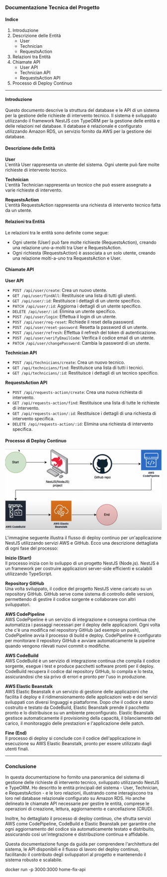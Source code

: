 ### Documentazione Tecnica del Progetto

#### Indice

1. Introduzione
2. Descrizione delle Entità
   - User
   - Technician
   - RequestsAction
3. Relazioni tra Entità
4. Chiamate API
   - User API
   - Technician API
   - RequestsAction API
5. Processo di Deploy Continuo

---

#### Introduzione

Questo documento descrive la struttura del database e le API di un sistema per la gestione delle richieste di intervento tecnico. Il sistema è sviluppato utilizzando il framework NestJS con TypeORM per la gestione delle entità e delle relazioni nel database. Il database è relazionale e configurato utilizzando Amazon RDS, un servizio fornito da AWS per la gestione dei database.

#### Descrizione delle Entità

**User**  
L'entità User rappresenta un utente del sistema. Ogni utente può fare molte richieste di intervento tecnico.

**Technician**  
L'entità Technician rappresenta un tecnico che può essere assegnato a varie richieste di intervento.

**RequestsAction**  
L'entità RequestsAction rappresenta una richiesta di intervento tecnico fatta da un utente.

#### Relazioni tra Entità

Le relazioni tra le entità sono definite come segue:

- Ogni utente (User) può fare molte richieste (RequestsAction), creando una relazione uno-a-molti tra User e RequestsAction.
- Ogni richiesta (RequestsAction) è associata a un solo utente, creando una relazione molti-a-uno tra RequestsAction e User.

#### Chiamate API

**User API**

- `POST /api/user/create`: Crea un nuovo utente.
- `GET /api/user/findAll`: Restituisce una lista di tutti gli utenti.
- `GET /api/user/:id`: Restituisce i dettagli di un utente specifico.
- `PATCH /api/user/:id`: Aggiorna i dettagli di un utente specifico.
- `DELETE /api/user/:id`: Elimina un utente specifico.
- `POST /api/user/login`: Effettua il login di un utente.
- `POST /api/user/req-reset`: Richiede il reset della password.
- `POST /api/user/reset-password`: Resetta la password di un utente.
- `POST /api/user/refresh`: Effettua il refresh del token di autenticazione.
- `POST /api/user/verifyEmailCode`: Verifica il codice email di un utente.
- `PATCH /api/user/changePassword`: Cambia la password di un utente.

**Technician API**

- `POST /api/technicians/create`: Crea un nuovo tecnico.
- `GET /api/technicians/find`: Restituisce una lista di tutti i tecnici.
- `GET /api/technicians/:id`: Restituisce i dettagli di un tecnico specifico.

**RequestsAction API**

- `POST /api/requests-action/create`: Crea una nuova richiesta di intervento.
- `GET /api/requests-action/find`: Restituisce una lista di tutte le richieste di intervento.
- `GET /api/requests-action/:id`: Restituisce i dettagli di una richiesta di intervento specifica.
- `DELETE /api/requests-action/:id`: Elimina una richiesta di intervento specifica.

#### Processo di Deploy Continuo

![Deploy Graph](deploy-graph.png)

L'immagine seguente illustra il flusso di deploy continuo per un'applicazione NestJS utilizzando servizi AWS e GitHub. Ecco una descrizione dettagliata di ogni fase del processo:

**Inizio (Start)**  
Il processo inizia con lo sviluppo di un progetto NestJS (Node.js). NestJS è un framework per costruire applicazioni server-side efficienti e scalabili utilizzando TypeScript.

**Repository GitHub**  
Una volta sviluppato, il codice del progetto NestJS viene caricato su un repository GitHub. GitHub serve come sistema di controllo delle versioni, permettendo di gestire il codice sorgente e collaborare con altri sviluppatori.

**AWS CodePipeline**  
AWS CodePipeline è un servizio di integrazione e consegna continua che automatizza i passaggi necessari per il deploy delle applicazioni. Ogni volta che c'è una modifica nel repository GitHub (ad esempio un push), CodePipeline avvia il processo di build e deploy. CodePipeline è configurato per monitorare il repository GitHub e avviare automaticamente la pipeline quando vengono rilevati nuovi commit o modifiche.

**AWS CodeBuild**  
AWS CodeBuild è un servizio di integrazione continua che compila il codice sorgente, esegue i test e produce pacchetti software pronti per il deploy. CodeBuild recupera il codice dal repository GitHub, lo compila e lo testa, assicurandosi che sia privo di errori e pronto per l'uso in produzione.

**AWS Elastic Beanstalk**  
AWS Elastic Beanstalk è un servizio di gestione delle applicazioni che facilita il deploy e il ridimensionamento delle applicazioni web e dei servizi sviluppati con diversi linguaggi e piattaforme. Dopo che il codice è stato costruito e testato da CodeBuild, Elastic Beanstalk prende il pacchetto pronto e lo distribuisce su un ambiente preconfigurato. Elastic Beanstalk gestisce automaticamente il provisioning della capacità, il bilanciamento del carico, il monitoraggio delle prestazioni e l'applicazione delle patch.

**Fine (End)**  
Il processo di deploy si conclude con il codice dell'applicazione in esecuzione su AWS Elastic Beanstalk, pronto per essere utilizzato dagli utenti finali.

---

### Conclusione

In questa documentazione ho fornito una panoramica del sistema di gestione delle richieste di intervento tecnico, sviluppato utilizzando NestJS e TypeORM. Ho descritto le entità principali del sistema - User, Technician, e RequestsAction - e le loro relazioni, illustrando come interagiscono tra loro nel database relazionale configurato su Amazon RDS. Ho anche delineato le chiamate API necessarie per gestire le entità, comprese le operazioni di creazione, lettura, aggiornamento e cancellazione (CRUD).

Inoltre, ho dettagliato il processo di deploy continuo, che sfrutta servizi AWS come CodePipeline, CodeBuild e Elastic Beanstalk per garantire che ogni aggiornamento del codice sia automaticamente testato e distribuito, assicurando così un'integrazione e distribuzione continua e affidabile.

Questa documentazione funge da guida per comprendere l'architettura del sistema, le API disponibili e il flusso di lavoro del deploy continuo, facilitando il contributo degli sviluppatori al progetto e mantenendo il sistema robusto e scalabile.

docker run -p 3000:3000 home-fix-api
